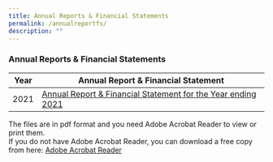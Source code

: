 ```yaml
---
title: Annual Reports & Financial Statements
permalink: /annualreportfs/
description: ""
---
```

### Annual Reports & Financial Statements



| Year | Annual Report & Financial Statement |
| -------- | -------- |
| 2021 | [Annual Report & Financial Statement for the Year ending 2021](/files/Downloads/Annual%20Report%20&%20FS/PEBAnnualreport2021.pdf) |


The files are in pdf format and you need Adobe Acrobat Reader to view or print them.<br>If you do not have Adobe Acrobat Reader, you can download a free copy from here: [Adobe Acrobat Reader](http://get.adobe.com/reader/)